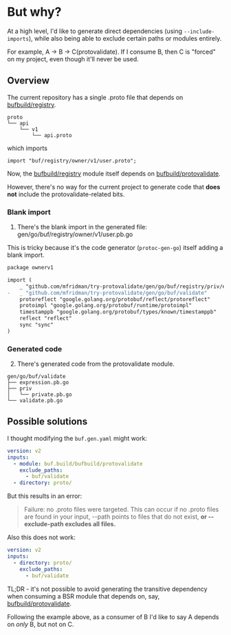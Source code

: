 # But why?

At a high level, I'd like to generate direct dependencies (using `--include-imports`), while also
being able to exclude certain paths or modules entirely.

For example, A -> B -> C(protovalidate). If I consume B, then C is "forced" on my project, even
though it'll never be used.

## Overview

The current repository has a single .proto file that depends on
[bufbuild/registry](https://buf.build/bufbuild/registry).

```shell
proto
└── api
    └── v1
        └── api.proto
```

which imports

```
import "buf/registry/owner/v1/user.proto";
```

Now, the [bufbuild/registry](https://buf.build/bufbuild/registry) module itself depends on
[bufbuild/protovalidate](https://buf.build/bufbuild/protovalidate).

However, there's no way for the current project to generate code that **does not** include the
protovalidate-related bits.

### Blank import

1. There's the blank import in the generated file: gen/go/buf/registry/owner/v1/user.pb.go

This is tricky because it's the code generator (`protoc-gen-go`) itself adding a blank import.

```diff
package ownerv1

import (
    _ "github.com/mfridman/try-protovalidate/gen/go/buf/registry/priv/extension/v1beta1"
-	_ "github.com/mfridman/try-protovalidate/gen/go/buf/validate"
	protoreflect "google.golang.org/protobuf/reflect/protoreflect"
	protoimpl "google.golang.org/protobuf/runtime/protoimpl"
	timestamppb "google.golang.org/protobuf/types/known/timestamppb"
	reflect "reflect"
	sync "sync"
)
```

### Generated code

2. There's generated code from the protovalidate module.

```
gen/go/buf/validate
├── expression.pb.go
├── priv
│   └── private.pb.go
└── validate.pb.go
```

## Possible solutions

I thought modifying the `buf.gen.yaml` might work:

```yaml
version: v2
inputs:
  - module: buf.build/bufbuild/protovalidate
    exclude_paths:
      - buf/validate
  - directory: proto/
```

But this results in an error:

> Failure: no .proto files were targeted. This can occur if no .proto files are found in your input,
> --path points to files that do not exist, **or --exclude-path excludes all files.**

Also this does not work:

```yaml
version: v2
inputs:
  - directory: proto/
    exclude_paths:
      - buf/validate
```

TL;DR - it's not possible to avoid generating the transitive dependency when consuming a BSR module
that depends on, say, [bufbuild/protovalidate](https://buf.build/bufbuild/protovalidate).

Following the example above, as a consumer of B I'd like to say A depends on _only_ B, but not on C.
